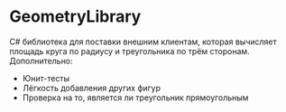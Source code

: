 # GeometryLibrary
C# библиотека для поставки внешним клиентам, которая вычисляет площадь круга по радиусу и треугольника по трём сторонам.<br>
Дополнительно:
- Юнит-тесты
- Лёгкость добавления других фигур
- Проверка на то, является ли треугольник прямоугольным
